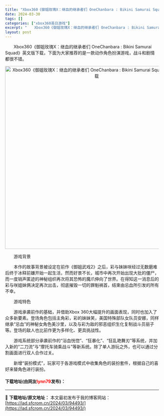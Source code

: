 ```yaml
---
title: "Xbox360《御姐玫瑰X：继血的继承者们 OneChanbara : Bikini Samurai Squad》英文版下载"
date: 2024-03-30
tags: []
categories: ["xbox360英日游戏"]
excerpt: "　　Xbox360《御姐玫瑰X：继血的继承者们 OneChanbara : Bikini Samurai Squad》英文版下载，下面为大家推荐的是一款动作角色扮演游戏，战斗和剧情都很不错。 　　游戏背景 　　本作的故事背景被设定在前作《御姐武戏2》之后，彩与妹妹咲经过无数磨难后终于冰释前嫌开始一起&hellip;"
layout: post
---
```


 <p>　　Xbox360《御姐玫瑰X：继血的继承者们 OneChanbara : Bikini Samurai Squad》英文版下载，下面为大家推荐的是一款动作角色扮演游戏，战斗和剧情都很不错。</p> <p align="center"><img align="" border="0" src="https://lad.sfcrom.cn/wp-content/uploads/2024/03/20240330_6607dc40e5bc9.webp" width="600" alt="Xbox360《御姐玫瑰X：继血的继承者们 OneChanbara : Bikini Samurai Squad》英文版下载" /></p> <p>　　游戏背景</p> <p>　　本作的故事背景被设定在前作《御姐武戏2》之后，彩与妹妹咲经过无数磨难后终于冰释前嫌开始一起生活，然而好景不长，城市中再次开始出现大批的僵尸，而一度销声匿迹的神秘组织再次将其恐怖的魔爪伸向了世界。在得知这一消息后的彩与咲姐妹俩决定再次出击，彻底摧毁一切的罪魁祸首，结束由忌血所引发的所有不幸。</p> <p>　　游戏特色</p> <p>　　游戏承袭前作的基础，并借助Xbox 360大幅提升的画面表现，同时也加入了众多新要素。登场角色包括主角彩，彩的妹妹笑，美国特殊部队女队员安娜，同样继承&ldquo;忌血&rdquo;的神秘女角色美沙里，以及与彩为敌的邪恶组织生化复制战斗员丽子等。登场的敌人也比前作更为多样化、更具挑战性。</p> <p>　　游戏系统部分承袭前作的&ldquo;浴血恍惚&rdquo;、&ldquo;狂暴化&rdquo;、&ldquo;狂乱艳舞刃&rdquo;等系统，并加入新的&ldquo;二刀流&rdquo;与&ldquo;摩托车骑乘战斗&rdquo;等新系统。除了单人游玩之外，也可以通过分割画面进行双人合作过关。</p> <p>　　新增&ldquo;装扮模式&rdquo;，玩家可于各游戏模式中收集角色的装扮套件，根据自己的喜好来替角色进行装扮。</p> <p><h4>下载地址(由网友<font color="red">lynn79</font>发布)：</h4></p> 

---
📖 **下载地址/原文地址：** 本文最初发布于我的博客网站：[https://lad.sfcrom.cn/2024/03/94493/](https://lad.sfcrom.cn/2024/03/94493/)

